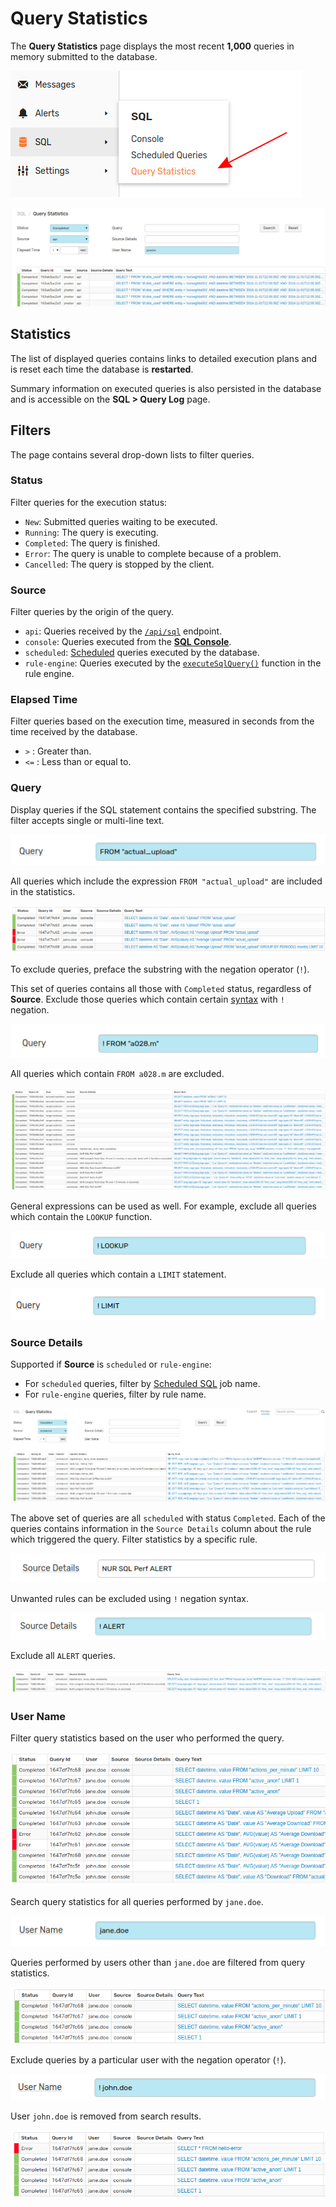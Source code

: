 # Query Statistics

The **Query Statistics** page displays the most recent **1,000** queries in memory submitted to the database.

![](./images/query-statistics-page.png)

![](./images/query-statistics.png)

## Statistics

The list of displayed queries contains links to detailed execution plans and is reset each time the database is **restarted**. 

Summary information on executed queries is also persisted in the database and is accessible on the **SQL > Query Log** page.

## Filters

The page contains several drop-down lists to filter queries.

### Status

Filter queries for the execution status:

* `New`: Submitted queries waiting to be executed.
* `Running`: The query is executing.
* `Completed`: The query is finished.
* `Error`: The query is unable to complete because of a problem.
* `Cancelled`: The query is stopped by the client.

### Source

Filter queries by the origin of the query.

* `api`: Queries received by the [`/api/sql`](api.md) endpoint.
* `console`: Queries executed from the [**SQL Console**](./sql-console.md).
* `scheduled`: [Scheduled](./scheduled-sql.md) queries executed by the database.
* `rule-engine`: Queries executed by the [`executeSqlQuery()`](../rule-engine/functions-sql.md#executesqlquery) function in the rule engine.

### Elapsed Time

Filter queries based on the execution time, measured in seconds from the time received by the database.

* `>` : Greater than.
* `<=` : Less than or equal to.

### Query

Display queries if the SQL statement contains the specified substring. The filter accepts single or multi-line text.

![](./images/from-actual-upload.png)

All queries which include the expression `FROM "actual_upload"` are included in the statistics.

![](./images/from-actual-upload-results.png)

To exclude queries, preface the substring with the negation operator (`!`).

This set of queries contains all those with `Completed` status, regardless of **Source**. Exclude those queries which contain certain [syntax](./README.md#syntax) with `!` negation.

![](./images/exclude-metric.png)

All queries which contain `FROM a028.m` are excluded.

![](./images/excluded-results3.png)

General expressions can be used as well. For example, exclude all queries which contain the `LOOKUP` function.

![](./images/exclude-lookup.png)

Exclude all queries which contain a `LIMIT` statement.

![](./images/exclude-limit.png)

### Source Details

Supported if **Source** is `scheduled` or `rule-engine`:

* For `scheduled` queries, filter by [Scheduled SQL](./scheduled-sql.md) job name.
* For `rule-engine` queries, filter by rule name.

![](./images/example-query.png)

The above set of queries are all `scheduled` with status `Completed`. Each of the queries contains information in the `Source Details` column about the rule which triggered the query. Filter statistics by a specific rule.

![](./images/nur-sql-perf.png)

Unwanted rules can be excluded using `!` negation syntax.

![](./images/exclude-alert.png)

Exclude all `ALERT` queries.

![](./images/exclude-result.png)

### User Name

Filter query statistics based on the user who performed the query.

![](./images/query-username.png)

Search query statistics for all queries performed by `jane.doe`.

![](./images/jane.doe.png)

Queries performed by users other than `jane.doe` are filtered from query statistics.

![](./images/jane.doe-results.png)

Exclude queries by a particular user with the negation operator (`!`).

![](./images/sorry-john.png)

User `john.doe` is removed from search results.

![](./images/jane-doe-results.png)
